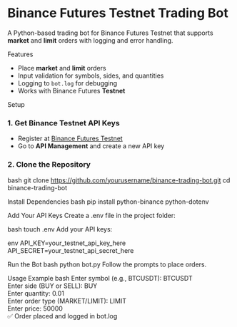 # Binance Futures Testnet Trading Bot  

A Python-based trading bot for Binance Futures Testnet that supports **market** and **limit** orders with logging and error handling.  

 Features  
- Place **market** and **limit** orders  
- Input validation for symbols, sides, and quantities  
- Logging to `bot.log` for debugging  
- Works with Binance Futures **Testnet**  




Setup  

### 1. Get Binance Testnet API Keys  
- Register at [Binance Futures Testnet](https://testnet.binancefuture.com)  
- Go to **API Management** and create a new API key  

### 2. Clone the Repository  
bash
git clone https://github.com/yourusername/binance-trading-bot.git
cd binance-trading-bot





Install Dependencies
bash
pip install python-binance python-dotenv

 
 


Add Your API Keys
Create a .env file in the project folder:

bash
touch .env
Add your API keys:

env
API_KEY=your_testnet_api_key_here
API_SECRET=your_testnet_api_secret_here





Run the Bot
bash
python bot.py
Follow the prompts to place orders.

Usage Example
bash
Enter symbol (e.g., BTCUSDT): BTCUSDT  
Enter side (BUY or SELL): BUY  
Enter quantity: 0.01  
Enter order type (MARKET/LIMIT): LIMIT  
Enter price: 50000  
✅ Order placed and logged in bot.log
